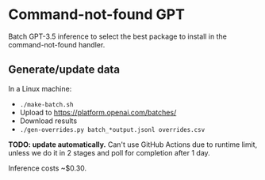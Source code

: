 # Command-not-found GPT

Batch GPT-3.5 inference to select the best package to install in the command-not-found handler.

## Generate/update data

In a Linux machine:

- `./make-batch.sh`
- Upload to https://platform.openai.com/batches/
- Download results
- `./gen-overrides.py batch_*output.jsonl overrides.csv`

**TODO: update automatically.** Can't use GitHub Actions due to runtime limit, unless we do it in 2 stages and poll for completion after 1 day.

Inference costs ~$0.30.
